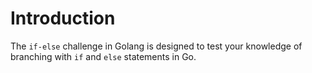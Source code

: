 # Introduction

The `if-else` challenge in Golang is designed to test your knowledge of branching with `if` and `else` statements in Go.
